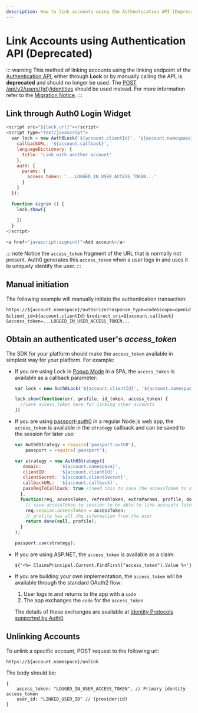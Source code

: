 ```yaml
---
description: How to link accounts using the Authentication API (Deprecated)
---
```


# Link Accounts using Authentication API (Deprecated)

::: warning
This method of linking accounts using the linking endpoint of the [Authentication API](/api/authentication#link), either through **Lock** or by manually calling the API, is **deprecated** and should no longer be used. The [POST /api/v2/users/{id}/identities](/api/management/v2#!/Users/post_identities) should be used instead. For more information refer to the [Migration Notice](/migrations/past-migrations#account-linking-removal).
:::

## Link through Auth0 Login Widget

```js
<script src="${lock_url}"></script>
<script type="text/javascript">
  var lock = new Auth0Lock('${account.clientId}', '${account.namespace}', {
    callbackURL: '${account.callback}',
    languageDictionary: {
      title: 'Link with another account'
    },
    auth: { 
      params: {
        access_token: '...LOGGED_IN_USER_ACCESS_TOKEN...' 
      }
    }
  });

  function signin () {
    lock.show({
     
    })
  }
</script>

<a href="javascript:signin()">Add account</a>
```

::: note
Notice the `access_token` fragment of the URL that is normally not present. Auth0 generates this `access_token` when a user logs in and uses it to uniquely identify the user.
:::

## Manual initiation

The following example will manually initiate the authentication transaction:

`https://${account.namespace}/authorize?response_type=code&scope=openid`
`&client_id=${account.clientId}`
`&redirect_uri=${account.callback}`
`&access_token=...LOGGED_IN_USER_ACCESS_TOKEN...`

## Obtain an authenticated user's *access_token*

The SDK for your platform should make the `access_token` available in simplest way for your platform. For example:

* If you are using Lock in [Popup Mode](/libraries/lock/v10/popup-mode) in a SPA, the `access_token` is available as a callback parameter:

  ```js
  var lock = new Auth0Lock('${account.clientId}', '${account.namespace}');

  lock.show(function(err, profile, id_token, access_token) {
    //save access_token here for linking other accounts
  })
  ```

* If you are using [passport-auth0](https://github.com/auth0/passport-auth0) in a regular Node.js web app, the `access_token` is available in the `strategy` callback and can be saved to the session for later use:

  ```js
  var Auth0Strategy = require('passport-auth0'),
      passport = require('passport');

  var strategy = new Auth0Strategy({
     domain:       '${account.namespace}',
     clientID:     '${account.clientId}',
     clientSecret: '${account.clientSecret}',
     callbackURL:  '${account.callback}',
     passReqToCallback: true //need this to save the accessToken to session
    },
    function(req, accessToken, refreshToken, extraParams, profile, done) {
      // save accessToken to session to be able to link accounts later
      req.session.accessToken = accessToken;
      // profile has all the information from the user
      return done(null, profile);
    }
  );

  passport.use(strategy);
  ```

* If you are using ASP.NET, the `access_token` is available as a claim:

  ```
  ${'<%= ClaimsPrincipal.Current.FindFirst("access_token").Value %>'}
  ```

* If you are building your own implementation, the `access_token` will be available through the standard OAuth2 flow:

  1. User logs in and returns to the app with a `code`
  2. The app exchanges the `code` for the `access_token`

  The details of these exchanges are available at [Identity Protocols supported by Auth0](/protocols).

## Unlinking Accounts

To unlink a specific account, POST request to the following url:

`https://${account.namespace}/unlink`

The body should be:

```
{
    access_token: "LOGGED_IN_USER_ACCESS_TOKEN", // Primary identity access_token
    user_id: "LINKED_USER_ID" // (provider|id)
}
```
